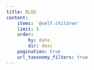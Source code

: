 ```yaml
---
title: BLOG
content:
    items: '@self.children'
    limit: 5
    order:
        by: date
        dir: desc
    pagination: true
    url_taxonomy_filters: true
---
```


